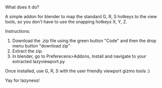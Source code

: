 
What does it do?

A simple addon for blender to map the standard G, R, S hotkeys to the view tools, so you don't have to use the snapping hotkeys X, Y, Z. 

Instructions:
1. Download the .zip file using the green button "Code" and then the drop menu button "download zip"
2. Extract the zip.
3. In blender, go to Preferecens>Addons, Install and navigate to your extracted lazyviewport.py 

Once installed, use G, R, S with the user friendly viewport gizmo tools :) 

Yay for lazyness!  
